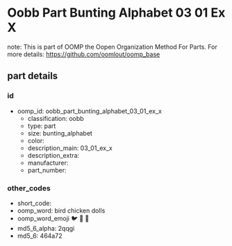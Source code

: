 # Oobb Part Bunting Alphabet 03 01 Ex X  

note: This is part of OOMP the Oopen Organization Method For Parts. For more details: https://github.com/oomlout/oomp_base

##  part details





### id
* oomp_id: oobb_part_bunting_alphabet_03_01_ex_x
  * classification: oobb
  * type: part
  * size: bunting_alphabet
  * color: 
  * description_main: 03_01_ex_x
  * description_extra: 
  * manufacturer: 
  * part_number: 

### other_codes
* short_code: 
* oomp_word: bird chicken dolls
* oomp_word_emoji :bird: :chicken: :dolls:
* md5_6_alpha: 2qqgi
* md5_6: 464a72